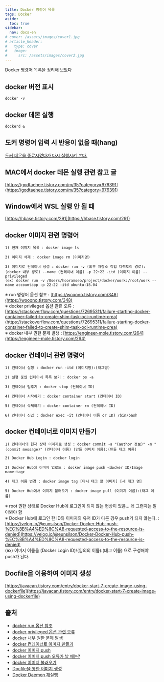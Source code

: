 ```yaml
---
title: Docker 명령어 목록
tags: Docker
aside:
  toc: true
sidebar:
  nav: docs-en
# cover: /assets/images/cover1.jpg
# article_header:
#   type: cover
#   image:
#     src: /assets/images/cover2.jpg
---
```


Docker 명령어 목록을 정리해 보았다

<!-- more -->

## docker 버전 표시
```
docker -v
```

## docker 데몬 실행
```
dockerd &
```

## 도커 명령어 입력 시 반응이 없을 때(hang) 
[도커 데몬을 종료시켰다가 다시 실행시켜 본다.](https://www.lesstif.com/docker/docker-hang-42663946.html)

## MAC에서 docker 데몬 실행 관련 참고 글
[https://godtaehee.tistory.com/m/35?category=976391](https://godtaehee.tistory.com/m/35?category=976391)

## Window에서 WSL 실행 안 될 때
[https://hbase.tistory.com/291](https://hbase.tistory.com/291)

## docker 이미지 관련 명령어
```
1) 현재 이미지 목록 : docker image ls

2) 이미지 삭제 : docker image rm (이미지명)

3) 이미지로 컨테이너 생성 : docker run -v (외부 저장소 작업 디렉토리 경로):(docker 내부 경로) --name (컨테이너 이름) -p 22:22 -itd (이미지 이름) --privileged
(ex) docker run -v /Users/hooramseo/project/docker/work:/root/work --name accountapp -p 22:22 -itd ubuntu:18.04
```
※ run 명령어 옵션 참조 : [https://wooono.tistory.com/348](https://wooono.tistory.com/348)  
※ docker privileged 옵션 관련 오류 : [https://stackoverflow.com/questions/72695311/failure-starting-docker-container-failed-to-create-shim-task-oci-runtime-crea](https://stackoverflow.com/questions/72695311/failure-starting-docker-container-failed-to-create-shim-task-oci-runtime-crea)  
※ docker 내부 권한 문제 발생 : [https://engineer-mole.tistory.com/264](https://engineer-mole.tistory.com/264)  

## docker 컨테이너 관련 명령어
```
1) 컨테이너 실행 : docker run -itd (이미지명):(태그명)

2) 실행 중인 컨테이너 목록 보기 : docker ps -a

3) 컨테이너 멈추기 : docker stop (컨테이너 ID)

4) 컨테이너 시작하기 : docker container start (컨테이너 ID)

5) 컨테이너 삭제하기 : docker container rm (컨테이너 ID)

6) 컨테이너 진입 : docker exec -it (컨테이너 이름 or ID) /bin/bash
```

## docker 컨테이너로 이미지 만들기
```
1) 컨테이너의 현재 상태 이미지로 생성 : docker commit -a "(author 정보)" -m "(commit message)" (컨테이너 이름) (만들 이미지 이름):(만들 태그 이름)

2) Docker Hub Login : docker login

3) Docker Hub에 이미지 업로드 : docker image push <docker ID/Image name:tag>

4) 태그 이름 변경 : docker image tag [다시 태그 할 이미지] [새 태그 명]

5) Docker Hub에서 이미지 불러오기 : docker image pull (이미지 이름):(태그 이름)
```

※ root 권한 상태로 Docker Hub에 로그인이 되지 않는 현상이 있음... 왜 그런지는 알아봐야 함  
※ Docker Hub에 로그인 한 ID와 이미지의 유저 ID가 다른 경우 push가 되지 않는다. : [https://velog.io/@eunsilson/Docker-Docker-Hub-push-%EC%8B%A4%ED%8C%A8-requested-access-to-the-resource-is-denied](https://velog.io/@eunsilson/Docker-Docker-Hub-push-%EC%8B%A4%ED%8C%A8-requested-access-to-the-resource-is-denied)  
(ex) 이미지 이름을 (Docker Login ID)/(임의의 이름):(태그 이름) 으로 구성해야 push가 된다.

## Docfile을 이용하여 이미지 생성
[https://javacan.tistory.com/entry/docker-start-7-create-image-using-dockerfile](https://javacan.tistory.com/entry/docker-start-7-create-image-using-dockerfile)

## 출처
- [docker run 옵션 참조](https://wooono.tistory.com/348)  
- [docker privileged 옵션 관련 오류](https://stackoverflow.com/questions/72695311/failure-starting-docker-container-failed-to-create-shim-task-oci-runtime-crea)  
- [docker 내부 권한 문제 발생](https://engineer-mole.tistory.com/264)  
- [docker 컨테이너로 이미지 만들기](https://yoo11052.tistory.com/144)  
- [docker 이미지 push](https://honggg0801.tistory.com/21)  
- [docker 이미지 push 오류가 날 때는?](https://velog.io/@eunsilson/Docker-Docker-Hub-push-%EC%8B%A4%ED%8C%A8-requested-access-to-the-resource-is-denied)  
- [docker 이미지 불러오기](https://ahniverson.tistory.com/24)  
- [Docfile을 통한 이미지 생성](https://javacan.tistory.com/entry/docker-start-7-create-image-using-dockerfile)
- [Docker Daemon 재실행](https://www.lesstif.com/docker/docker-hang-42663946.html)